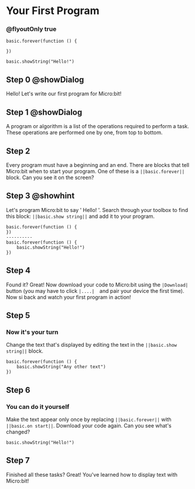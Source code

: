 # Your First Program
### @flyoutOnly true
```template
basic.forever(function () {
    
})

```

```blocks
basic.showString("Hello!")

```

## Step 0 @showDialog

Hello! Let's write our first program for Micro:bit!

## Step 1 @showDialog

A program or  algorithm is a list of the operations required to perform a task. These operations are performed one by one, from top to bottom.

## Step 2

Every program must have a beginning and an end. There are blocks that tell Micro:bit when to start your program. One of these is a ``||basic.forever||`` block. Can you see it on the screen?

## Step 3 @showhint

Let's program Micro:bit to say ' Hello! '. Search through your toolbox to find this block: ``||basic.show string||`` and add it to your program.
```diffblocks
basic.forever(function () {
})
----------
basic.forever(function () {
    basic.showString("Hello!")
})
```
## Step 4

Found it? Great! Now download your code to Micro:bit using the ``|Download|`` button (you may have to click ``|....|`` and pair your device the first time). Now si back and watch your first program in action!

## Step 5
### Now it's your turn
Change the  text that's displayed by editing the text in the ``||basic.show string||`` block. 
```blocks
basic.forever(function () {
    basic.showString("Any other text")
})
```
## Step 6
### You can do it yourself
Make the text appear only once by replacing ``||basic.forever||`` with ``||basic.on start||``. Download your code again. Can you see what's changed?
```blocks
basic.showString("Hello!")
```

## Step 7
Finished all these tasks? Great! You've learned how to display text with Micro:bit!
